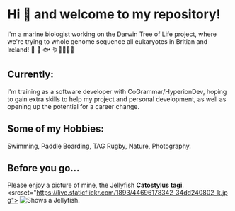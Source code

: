 # Hi 👋 and welcome to my repository!

I'm a marine biologist working on the Darwin Tree of Life project, where we're trying to whole genome sequence all eukaryotes in Britian and Ireland!  🌱 🐛 🐟 🪱🦋🍄🦐🧪

## Currently:
I'm training as a software developer with CoGrammar/HyperionDev, hoping to gain extra skills to help my project and personal development, as well as opening up the potential for a career change.

## Some of my Hobbies:
Swimming, Paddle Boarding, TAG Rugby, Nature, Photography.

## Before you go...
Please enjoy a picture of mine, the Jellyfish **Catostylus tagi**.
<picture>
  <srcset="https://live.staticflickr.com/1893/44696178342_34dd240802_k.jpg">
  <img alt="Shows a Jellyfish." src="https://live.staticflickr.com/1893/44696178342_34dd240802_k.jpg">
</picture>



